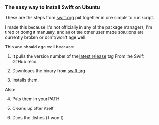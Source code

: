 ### The easy way to install Swift on Ubuntu

These are the steps from [swift.org](https://swift.org/download/#using-downloads) put together in one simple to run script.

I made this because it's not officially in any of the package managers, I'm tired of doing it manually, and all of the other user made solutions are currently broken or don't/won't age well.

This one should age well because:

1. It pulls the version number of the [latest release](https://github.com/apple/swift/releases/latest) tag From the Swift GitHub repo.
2. Downloads the binary from [swift.org](https://swift.org/download/#releases)

3. Installs them.

Also:

4. Puts them in your PATH

5. Cleans up after itself

6. Does the dishes (it won't)
